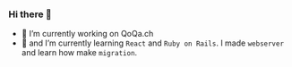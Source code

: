 ### Hi there 👋

- 🔭 I’m currently working on QoQa.ch
- 🌱 and I’m currently learning `React` and `Ruby on Rails`. I made `webserver` and learn how make `migration`.

<!--
**Melvynx/Melvynx** is a ✨ _special_ ✨ repository because its `README.md` (this file) appears on your GitHub profile.

Here are some ideas to get you started:

- 🔭 I’m currently working on ...
- 🌱 I’m currently learning ...
- 👯 I’m looking to collaborate on ...
- 🤔 I’m looking for help with ...
- 💬 Ask me about ...
- 📫 How to reach me: ...
- 😄 Pronouns: ...
- ⚡ Fun fact: ...
-->
